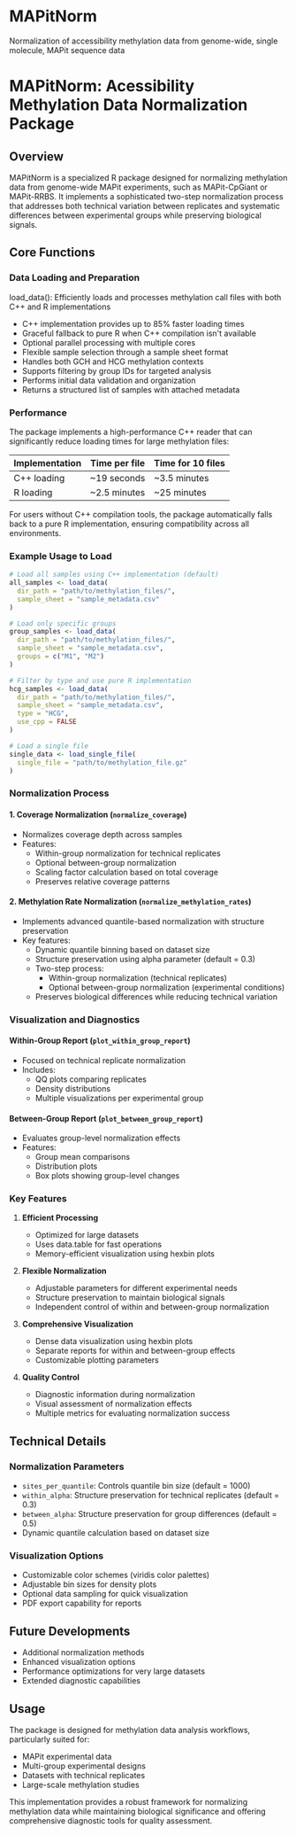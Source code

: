 # MAPitNorm
Normalization of accessibility methylation data from genome-wide, single molecule, MAPit sequence data

# MAPitNorm: Acessibility Methylation Data Normalization Package

## Overview
MAPitNorm is a specialized R package designed for normalizing methylation data from genome-wide MAPit experiments, such as MAPit-CpGiant or MAPit-RRBS. It implements a sophisticated two-step normalization process that addresses both technical variation between replicates and systematic differences between experimental groups while preserving biological signals.

## Core Functions

### Data Loading and Preparation
load_data(): Efficiently loads and processes methylation call files with both C++ and R implementations
- C++ implementation provides up to 85% faster loading times
- Graceful fallback to pure R when C++ compilation isn't available
- Optional parallel processing with multiple cores
- Flexible sample selection through a sample sheet format
- Handles both GCH and HCG methylation contexts
- Supports filtering by group IDs for targeted analysis
- Performs initial data validation and organization
- Returns a structured list of samples with attached metadata

### Performance
The package implements a high-performance C++ reader that can significantly reduce loading times for large methylation files:

| Implementation | Time per file | Time for 10 files |
|----------------|---------------|-------------------|
| C++ loading    | ~19 seconds   | ~3.5 minutes      |
| R loading      | ~2.5 minutes  | ~25 minutes       |

For users without C++ compilation tools, the package automatically falls back to a pure R implementation, ensuring compatibility across all environments.

### Example Usage to Load
```r
# Load all samples using C++ implementation (default)
all_samples <- load_data(
  dir_path = "path/to/methylation_files/",
  sample_sheet = "sample_metadata.csv"
)

# Load only specific groups
group_samples <- load_data(
  dir_path = "path/to/methylation_files/",
  sample_sheet = "sample_metadata.csv",
  groups = c("M1", "M2")
)

# Filter by type and use pure R implementation
hcg_samples <- load_data(
  dir_path = "path/to/methylation_files/",
  sample_sheet = "sample_metadata.csv",
  type = "HCG",
  use_cpp = FALSE
)

# Load a single file
single_data <- load_single_file(
  single_file = "path/to/methylation_file.gz"
)

```
### Normalization Process

#### 1. Coverage Normalization (`normalize_coverage`)
- Normalizes coverage depth across samples
- Features:
  - Within-group normalization for technical replicates
  - Optional between-group normalization
  - Scaling factor calculation based on total coverage
  - Preserves relative coverage patterns

#### 2. Methylation Rate Normalization (`normalize_methylation_rates`)
- Implements advanced quantile-based normalization with structure preservation
- Key features:
  - Dynamic quantile binning based on dataset size
  - Structure preservation using alpha parameter (default = 0.3)
  - Two-step process:
    - Within-group normalization (technical replicates)
    - Optional between-group normalization (experimental conditions)
  - Preserves biological differences while reducing technical variation

### Visualization and Diagnostics

#### Within-Group Report (`plot_within_group_report`)
- Focused on technical replicate normalization
- Includes:
  - QQ plots comparing replicates
  - Density distributions
  - Multiple visualizations per experimental group

#### Between-Group Report (`plot_between_group_report`)
- Evaluates group-level normalization effects
- Features:
  - Group mean comparisons
  - Distribution plots
  - Box plots showing group-level changes

### Key Features
1. **Efficient Processing**
   - Optimized for large datasets
   - Uses data.table for fast operations
   - Memory-efficient visualization using hexbin plots

2. **Flexible Normalization**
   - Adjustable parameters for different experimental needs
   - Structure preservation to maintain biological signals
   - Independent control of within and between-group normalization

3. **Comprehensive Visualization**
   - Dense data visualization using hexbin plots
   - Separate reports for within and between-group effects
   - Customizable plotting parameters

4. **Quality Control**
   - Diagnostic information during normalization
   - Visual assessment of normalization effects
   - Multiple metrics for evaluating normalization success

## Technical Details

### Normalization Parameters
- `sites_per_quantile`: Controls quantile bin size (default = 1000)
- `within_alpha`: Structure preservation for technical replicates (default = 0.3)
- `between_alpha`: Structure preservation for group differences (default = 0.5)
- Dynamic quantile calculation based on dataset size

### Visualization Options
- Customizable color schemes (viridis color palettes)
- Adjustable bin sizes for density plots
- Optional data sampling for quick visualization
- PDF export capability for reports

## Future Developments
- Additional normalization methods
- Enhanced visualization options
- Performance optimizations for very large datasets
- Extended diagnostic capabilities

## Usage
The package is designed for methylation data analysis workflows, particularly suited for:
- MAPit experimental data
- Multi-group experimental designs
- Datasets with technical replicates
- Large-scale methylation studies

This implementation provides a robust framework for normalizing methylation data while maintaining biological significance and offering comprehensive diagnostic tools for quality assessment.
